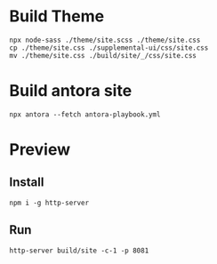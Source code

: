# Build Theme

```shell
npx node-sass ./theme/site.scss ./theme/site.css
cp ./theme/site.css ./supplemental-ui/css/site.css
mv ./theme/site.css ./build/site/_/css/site.css
```

# Build antora site

```shell
npx antora --fetch antora-playbook.yml
```

# Preview

## Install

```shell
npm i -g http-server
```

## Run

```shell
http-server build/site -c-1 -p 8081
```